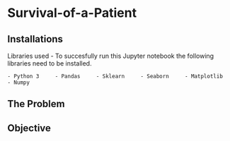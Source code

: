 # Survival-of-a-Patient

## Installations 
Libraries used - To succesfully run this Jupyter notebook the following libraries need to be installed.

    - Python 3     - Pandas     - Sklearn     - Seaborn     - Matplotlib     - Numpy  
 ## The Problem   
 ## Objective
